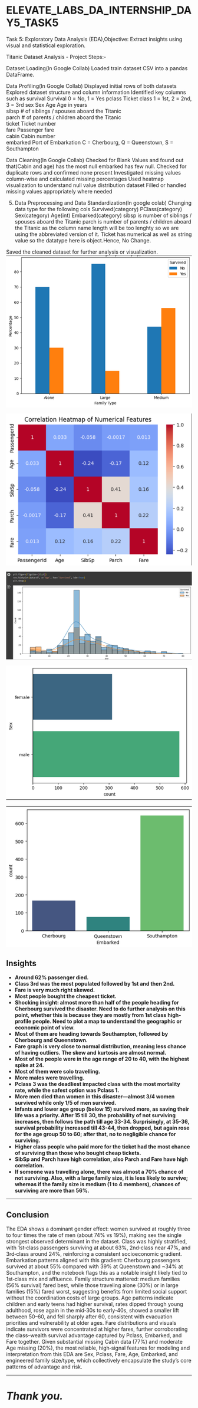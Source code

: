 # ELEVATE_LABS_DA_INTERNSHIP_DAY5_TASK5
Task 5: Exploratory Data Analysis (EDA),Objective: Extract insights using visual and statistical exploration.

Titanic Dataset Analysis - Project Steps:-

Dataset Loading(In Google Collab) Loaded train dataset CSV into a pandas DataFrame.

Data Profiling(In Google Collab) Displayed initial rows of both datasets Explored dataset structure and column information Identified key columns such as survival	Survival	0 = No, 1 = Yes
pclass	Ticket class	1 = 1st, 2 = 2nd, 3 = 3rd
sex	Sex	
Age	Age in years	
sibsp	# of siblings / spouses aboard the Titanic	
parch	# of parents / children aboard the Titanic	
ticket	Ticket number	
fare	Passenger fare	
cabin	Cabin number	
embarked	Port of Embarkation	C = Cherbourg, Q = Queenstown, S = Southampton

Data Cleaning(In Google Collab) Checked for Blank Values and found out that(Cabin and age) has the most null embarked has few null.
Checked for duplicate rows and confirmed none present
Investigated missing values column-wise and calculated missing percentages
Used heatmap visualization to understand null value distribution dataset
Filled or handled missing values appropriately where needed

5. Data Preprocessing and Data Standardization(In google colab)
Changing data type for the following cols
Survived(category) PClass(category) Sex(category) Age(int) Embarked(category)
sibsp is number of siblings / spouses aboard the Titanic parch is number of parents / children aboard the Titanic as the column name length will be too lenghty so we are using the abbreviated version of it.
Ticket has numerical as well as string value so the datatype here is object.Hence, No Change.

Saved the cleaned dataset for further analysis or visualization.
![Preview](https://github.com/Arijeet226/ELEVATE_LABS_DA_INTERNSHIP_DAY5_TASK5/blob/ad68fbd87cf80657366cef4d8fde9c0f2bec195b/Screenshots/Screenshot%202025-09-29%20191049.png)

![Preview](https://github.com/Arijeet226/ELEVATE_LABS_DA_INTERNSHIP_DAY5_TASK5/blob/ad68fbd87cf80657366cef4d8fde9c0f2bec195b/Screenshots/Screenshot%202025-09-29%20191104.png)

![Preview](https://github.com/Arijeet226/ELEVATE_LABS_DA_INTERNSHIP_DAY5_TASK5/blob/ad68fbd87cf80657366cef4d8fde9c0f2bec195b/Screenshots/Screenshot%202025-09-29%20191119.png)

![Preview](https://github.com/Arijeet226/ELEVATE_LABS_DA_INTERNSHIP_DAY5_TASK5/blob/ad68fbd87cf80657366cef4d8fde9c0f2bec195b/Screenshots/Screenshot%202025-09-29%20191146.png)

![Preview](https://github.com/Arijeet226/ELEVATE_LABS_DA_INTERNSHIP_DAY5_TASK5/blob/ad68fbd87cf80657366cef4d8fde9c0f2bec195b/Screenshots/Screenshot%202025-09-29%20191135.png)


## Insights

- **Around 62% passenger died.**
- **Class 3rd was the most populated followed by 1st and then 2nd.**
- **Fare is very much right skewed.**
- **Most people bought the cheapest ticket.**
- **Shocking insight: almost more than half of the people heading for Cherbourg survived the disaster. Need to do further analysis on this point, whether this is because they are mostly from 1st class high-profile people. Need to plot a map to understand the geographic or economic point of view.**
- **Most of them are heading towards Southampton, followed by Cherbourg and Queenstown.**
- **Fare graph is very close to normal distribution, meaning less chance of having outliers. The skew and kurtosis are almost normal.**
- **Most of the people were in the age range of 20 to 40, with the highest spike at 24.**
- **Most of them were solo travelling.**
- **More males were travelling.**
- **Pclass 3 was the deadliest impacted class with the most mortality rate, while the safest option was Pclass 1.**
- **More men died than women in this disaster—almost 3/4 women survived while only 1/5 of men survived.**
- **Infants and lower age group (below 15) survived more, as saving their life was a priority. After 15 till 30, the probability of not surviving increases, then follows the path till age 33-34. Surprisingly, at 35-36, survival probability increased till 43-44, then dropped, but again rose for the age group 50 to 60; after that, no to negligible chance for surviving.**
- **Higher class people who paid more for the ticket had the most chance of surviving than those who bought cheap tickets.**
- **SibSp and Parch have high correlation, also Parch and Fare have high correlation.**
- **If someone was travelling alone, there was almost a 70% chance of not surviving. Also, with a large family size, it is less likely to survive; whereas if the family size is medium (1 to 4 members), chances of surviving are more than 56%.**

***

## Conclusion

The EDA shows a dominant gender effect: women survived at roughly three to four times the rate of men (about 74% vs 19%), making sex the single strongest observed determinant in the dataset. Class was highly stratified, with 1st‑class passengers surviving at about 63%, 2nd‑class near 47%, and 3rd‑class around 24%, reinforcing a consistent socioeconomic gradient. Embarkation patterns aligned with this gradient: Cherbourg passengers survived at about 55% compared with 39% at Queenstown and ~34% at Southampton, and the notebook flags this as a notable insight likely tied to 1st‑class mix and affluence. Family structure mattered: medium families (56% survival) fared best, while those traveling alone (30%) or in large families (15%) fared worst, suggesting benefits from limited social support without the coordination costs of large groups. Age patterns indicate children and early teens had higher survival, rates dipped through young adulthood, rose again in the mid‑30s to early‑40s, showed a smaller lift between 50–60, and fell sharply after 60, consistent with evacuation priorities and vulnerability at older ages. Fare distributions and visuals indicate survivors were concentrated at higher fares, further corroborating the class–wealth survival advantage captured by Pclass, Embarked, and Fare together. Given substantial missing Cabin data (77%) and moderate Age missing (20%), the most reliable, high‑signal features for modeling and interpretation from this EDA are Sex, Pclass, Fare, Age, Embarked, and engineered family size/type, which collectively encapsulate the study’s core patterns of advantage and risk.

***

# *Thank you.*


